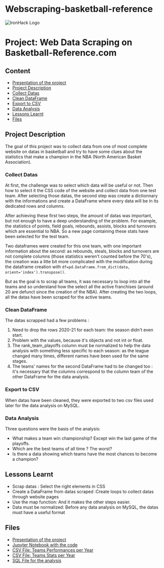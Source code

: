 # Webscraping-basketball-reference


![IronHack Logo](https://s3-eu-west-1.amazonaws.com/ih-materials/uploads/upload_d5c5793015fec3be28a63c4fa3dd4d55.png)

# Project: Web Data Scraping on Basketball-Reference.com



## Content
- [Presentation of the project](https://docs.google.com/presentation/d/1Ai-mZfTvXBwPrxQzoZmWBExR1j0E8oJikONONBjCgnA/)
- [Project Description](#project-description)
- [Collect Datas](#collect-datas)
- [Clean DataFrame](#clean-dataFrame)
- [Export to CSV](#export-to-csv)
- [Data Analysis](#data-analysis)
- [Lessons Learnt](#lessons_learnt)
- [Files](#files)

## Project Description

The goal of this project was to collect data from one of most complete website on datas in basketball and try to have some clues about the statistics that make a champion in the NBA (North American Basket Association).

### Collect Datas
At first, the challenge was to select which data will be useful or not. Then how to select it the CSS code of the website and collect data from one test team. After selecting those datas, the second step was create a dictionnary with the informations and create a DataFrame where every data will be in its dedicated rows and columns.

After achieving these first two steps, the amount of datas was important, but not enough to have a deep understanding of the problem. For example, the statistics of points, field goals, rebounds, assists, blocks and turnovers which are essential to NBA. So a new page containing these stats have been selected for the test team.

Two dataframes were created for this one team, with one important information about the second: as rebounds, steals, blocks and turnovers are not complete columns (those statistics weren't counted before the 70's), the creation was a litte bit more complicated with the modification during the dataframe creation with `df=pd.DataFrame.from_dict(data, orient='index').transpose()`.

But as the goal is to scrap all teams, it was necessary to loop into all the teams and so understand how the select all the active franchises (around 20 are defunct since the creation of the NBA).
After creating the two loops, all the datas have been scraped for the active teams.

### Clean DataFrame
The datas scrapped had a few problems : 
1. Need to drop the rows 2020-21 for each team: the season didn't even start.
2. Problem with the values, because it's objects and not int or float. 
3. The rank_team_playoffs column must be normalized to help the data analysis with something less specific to each season: as the league changed many times, different names have been used for the same stages.
4. The teams' names for the second DataFrame had to be changed too : it's necessary that the columns correspond to the column team of the other DataFrame for the data analysis.

### Export to CSV
When datas have been cleaned, they were exported to two csv files used later for the data analysis on MySQL.

### Data Analysis
Three questions were the basis of the analysis:
* What makes a team win championship? Except win the last game of the playoffs.
* Which are the best teams of all time ? The worst?
* Is there a data showing which teams have the most chances to become a champion?

## Lessons Learnt
* Scrap datas : Select the right elements in CSS
* Create a DataFrame from datas scraped :Create loops to collect datas through website pages
* Use the map function: And it makes the other steps easier.
* Data must be normalized: Before any data analysis on MySQL, the datas must have a useful format


## Files
* [Presentation of the project](https://docs.google.com/presentation/d/1Ai-mZfTvXBwPrxQzoZmWBExR1j0E8oJikONONBjCgnA/)
* [Jupyter Notebook with the code](https://github.com/mattcoget/Webscraping-basketball-reference/blob/main/WebScraping%20basketball-reference.com%2C%20Data%20Cleaning%20and%20Export%20to%20MySQL.ipynb)
* [CSV File: Teams Performances per Year](https://github.com/mattcoget/Webscraping-basketball-reference/blob/main/output/performances.csv)
* [CSV File: Teams Stats per Year](https://github.com/mattcoget/Webscraping-basketball-reference/blob/main/output/stats.csv)
* [SQL File for the analysis](https://github.com/mattcoget/Webscraping-basketball-reference/blob/main/output/basket-reference.sql)

